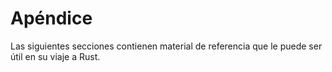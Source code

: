 # Apéndice

Las siguientes secciones contienen material de referencia que le puede ser útil 
en su viaje a Rust.
